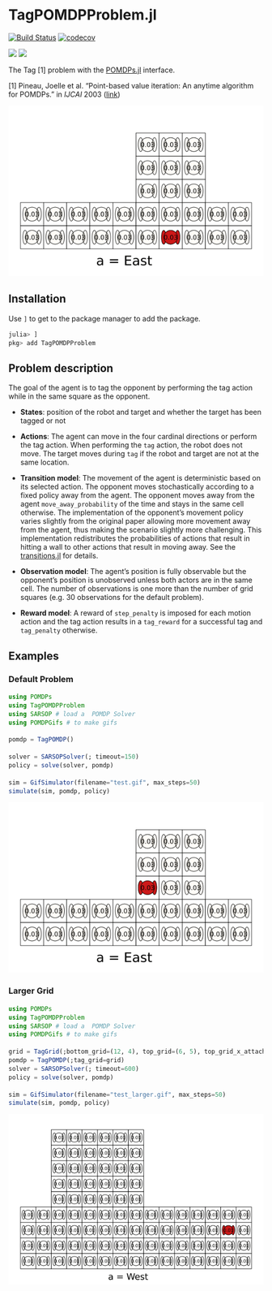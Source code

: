 # TagPOMDPProblem.jl

[![Build Status](https://github.com/dylan-asmar/TagPOMDPProblem.jl/actions/workflows/BuildStatus.yml/badge.svg)](https://github.com/dylan-asmar/TagPOMDPProblem.jl/actions/workflows/BuildStatus.yml)
[![codecov](https://codecov.io/gh/dylan-asmar/TagPOMDPProblem.jl/branch/main/graph/badge.svg?token=UNYWMYUBDL)](https://codecov.io/gh/dylan-asmar/TagPOMDPProblem.jl)

[![](https://img.shields.io/badge/docs-stable-blue.svg)](https://dylan-asmar.github.io/TagPOMDPProblem.jl/stable)
[![](https://img.shields.io/badge/docs-dev-blue.svg)](https://dylan-asmar.github.io/TagPOMDPProblem.jl/dev)


The Tag [1] problem with the [POMDPs.jl](https://github.com/JuliaPOMDP/POMDPs.jl) interface. 

[1] Pineau, Joelle et al. “Point-based value iteration: An anytime algorithm for POMDPs.” in *IJCAI* 2003 ([link](https://www.ijcai.org/Proceedings/03/Papers/147.pdf))



![Tag Demo](./gifs/tag_SARSOP.gif)

## Installation
Use `]` to get to the package manager to add the package. 
```julia
julia> ]
pkg> add TagPOMDPProblem
```


## Problem description
The goal of the agent is to tag the opponent by performing the tag action while in the same square as the opponent. 

- **States**: position of the robot and target and whether the target has been tagged or not

- **Actions**:  The agent can move in the four cardinal directions or perform the tag action. When performing the `tag` action, the robot does not move. The target moves during `tag` if the robot and target are not at the same location.  

- **Transition model**: The movement of the agent is deterministic based on its selected action. The opponent moves stochastically according to a fixed policy away from the agent. The opponent moves away from the agent `move_away_probability` of the time and stays in the same cell otherwise. The implementation of the opponent’s movement policy varies slightly from the original paper allowing more movement away from the agent, thus making the scenario slightly more challenging. This implementation redistributes the probabilities of actions that result in hitting a wall to other actions that result in moving away. See the [transitions.jl](https://github.com/dylan-asmar/TagPOMDPProblem.jl/blob/b0100ddb39b27990a70668187d6f1de8acb50f1e/src/transition.jl#L11) for details.


- **Observation model**: The agent’s position is fully observable but the opponent’s position is unobserved unless both actors are in the same cell. The number of observations is one more than the number of grid squares (e.g. 30 observations for the default problem).

- **Reward model**: A reward of `step_penalty` is imposed for each motion action and the tag action results in a `tag_reward` for a successful tag and `tag_penalty` otherwise.

## Examples

### Default Problem
```julia
using POMDPs
using TagPOMDPProblem
using SARSOP # load a  POMDP Solver
using POMDPGifs # to make gifs

pomdp = TagPOMDP()

solver = SARSOPSolver(; timeout=150)
policy = solve(solver, pomdp)

sim = GifSimulator(filename="test.gif", max_steps=50)
simulate(sim, pomdp, policy)
```

![Tag Example](./gifs/test.gif)


### Larger Grid
```julia
using POMDPs
using TagPOMDPProblem
using SARSOP # load a  POMDP Solver
using POMDPGifs # to make gifs

grid = TagGrid(;bottom_grid=(12, 4), top_grid=(6, 5), top_grid_x_attach_pt=3)
pomdp = TagPOMDP(;tag_grid=grid)
solver = SARSOPSolver(; timeout=600)
policy = solve(solver, pomdp)

sim = GifSimulator(filename="test_larger.gif", max_steps=50)
simulate(sim, pomdp, policy)
```

![Tag Larger Grid Example](./gifs/test_larger.gif)
